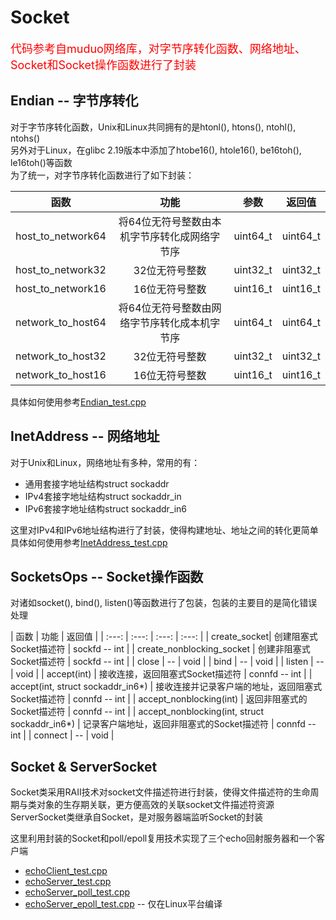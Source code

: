 # Socket
<font color = red size = 4>代码参考自muduo网络库，对字节序转化函数、网络地址、Socket和Socket操作函数进行了封装</font>   

## Endian -- 字节序转化
对于字节序转化函数，Unix和Linux共同拥有的是htonl(), htons(), ntohl(), ntohs()  
另外对于Linux，在glibc 2.19版本中添加了htobe16(), htole16(), be16toh(), le16toh()等函数  
为了统一，对字节序转化函数进行了如下封装：  

| 函数 | 功能 | 参数 | 返回值 |
| :---: | :---: | :---: | :---:|
| host_to_network64 | 将64位无符号整数由本机字节序转化成网络字节序 | uint64_t | uint64_t |
| host_to_network32 | 32位无符号整数 | uint32_t | uint32_t |
| host_to_network16 | 16位无符号整数 | uint16_t | uint16_t |
| network_to_host64 | 将64位无符号整数由网络字节序转化成本机字节序 | uint64_t | uint64_t |
| network_to_host32 | 32位无符号整数 | uint32_t | uint32_t |
| network_to_host16 | 16位无符号整数 | uint16_t | uint16_t |

具体如何使用参考[Endian_test.cpp](/examples/socket/Endian_test.cpp)  

## InetAddress -- 网络地址
对于Unix和Linux，网络地址有多种，常用的有：
* 通用套接字地址结构struct sockaddr
* IPv4套接字地址结构struct sockaddr_in
* IPv6套接字地址结构struct sockaddr_in6  

这里对IPv4和IPv6地址结构进行了封装，使得构建地址、地址之间的转化更简单  
具体如何使用参考[InetAddress_test.cpp](/examples/socket/InetAddress_test.cpp)

## SocketsOps -- Socket操作函数
对诸如socket(), bind(), listen()等函数进行了包装，包装的主要目的是简化错误处理  
  
| 函数 | 功能 | 返回值 |
| :---: | :---: | :---: | :---: |
| create_socket| 创建阻塞式Socket描述符 | sockfd -- int |
| create_nonblocking_socket | 创建非阻塞式Socket描述符 | sockfd -- int | 
| close | -- | void | 
| bind | -- | void |
| listen | -- | void | 
| accept(int) | 接收连接，返回阻塞式Socket描述符 | connfd -- int |
| accept(int, struct sockaddr_in6*) | 接收连接并记录客户端的地址，返回阻塞式Socket描述符 | connfd -- int |
| accept_nonblocking(int) | 返回非阻塞式的Socket描述符 | connfd -- int | 
| accept_nonblocking(int, struct sockaddr_in6*) | 记录客户端地址，返回非阻塞式的Socket描述符 | connfd -- int |
| connect | -- | void |  

## Socket & ServerSocket
Socket类采用RAII技术对socket文件描述符进行封装，使得文件描述符的生命周期与类对象的生存期关联，更方便高效的关联socket文件描述符资源  
ServerSocket类继承自Socket，是对服务器端监听Socket的封装  

这里利用封装的Socket和poll/epoll复用技术实现了三个echo回射服务器和一个客户端
* [echoClient_test.cpp](/examples/socket/echoClient_test.cpp)
* [echoServer_test.cpp](/examples/socket/echoServer_test.cpp)
* [echoServer_poll_test.cpp](/examples/socket/echoServer_poll_test.cpp)
* [echoServer_epoll_test.cpp](/examples/socket/echoServer_epoll_test.cpp) -- 仅在Linux平台编译

